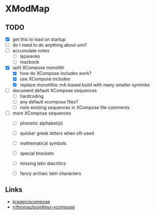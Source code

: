 # XModMap

## TODO

* [x] get this to load on startup
* [ ] do I need to do anything about uim?
* [ ] accumulate notes
    * [ ] lazarenko
    * [ ] macbook
* [x] split XCompose monolith
    * [x] how do XCompose includes work?
    * [x] use XCompose includes
    * [x] replace monolithic m4-based build with many smaller symlinks
* [ ] document default XCompose sequences
    * [ ] hardcoding
    * [ ] any default xcompose files?
    * [ ] note existing sequences in XCompose file comments
* [ ] more XCompose sequences
    * [ ] phonetic alphabet(s)
    * [ ] quicker greek letters when oft-used
    * [ ] mathematical symbols
    * [ ] special brackets
    * [ ] missing latin diacritics
    * [ ] fancy archaic latin characters


## Links

  * [kragen/xcompose](https://github.com/kragen/xcompose)
  * [rrthomas/pointless-xcompose](https://github.com/rrthomas/pointless-xcompose/)